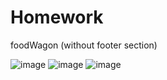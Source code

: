 # Homework

foodWagon (without footer section)

![image](https://user-images.githubusercontent.com/120991965/235474366-d32ca490-4f41-43d8-b337-42ab88f2f13e.png)
![image](https://user-images.githubusercontent.com/120991965/236584829-ca726174-107f-4034-bece-71d84054aa17.png)
![image](https://user-images.githubusercontent.com/120991965/236584850-a99824b1-f5a8-4412-a3ab-30f21f40ab34.png)
